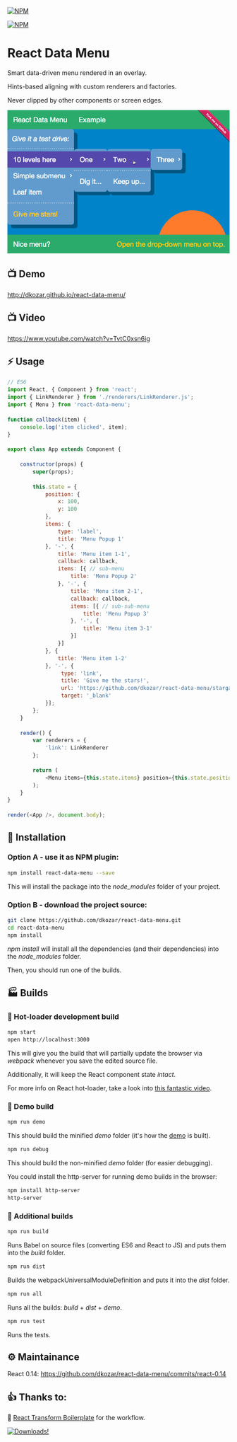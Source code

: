 [![NPM](https://nodei.co/npm/react-data-menu.png?downloads=true&downloadRank=true&stars=true)](https://www.npmjs.com/package/react-data-menu)

[![NPM](https://badge.fury.io/js/react-data-menu.png)](https://www.npmjs.com/package/react-data-menu)

# React Data Menu

Smart data-driven menu rendered in an overlay.

Hints-based aligning with custom renderers and factories.

Never clipped by other components or screen edges.

[![Data Menu!](./images/react-data-menu.png)](http://dkozar.github.io/react-data-menu/)

## :tv: Demo

http://dkozar.github.io/react-data-menu/

## :tv: Video

https://www.youtube.com/watch?v=TvtC0xsn6ig

## :zap: Usage

```js
// ES6
import React, { Component } from 'react';
import { LinkRenderer } from './renderers/LinkRenderer.js';
import { Menu } from 'react-data-menu';

function callback(item) {
    console.log('item clicked', item);
}

export class App extends Component {

    constructor(props) {
        super(props);

        this.state = {
            position: {
                x: 100,
                y: 100
            },
            items: {
                type: 'label',
                title: 'Menu Popup 1'
            }, '-', {
                title: 'Menu item 1-1',
                callback: callback,
                items: [{ // sub-menu
                    title: 'Menu Popup 2'
                }, '-', {
                    title: 'Menu item 2-1',
                    callback: callback,
                    items: [{ // sub-sub-menu
                        title: 'Menu Popup 3'
                    }, '-', {
                        title: 'Menu item 3-1'
                    }]
                }]
            }, {
                title: 'Menu item 1-2'
            }, '-', {
                 type: 'link',
                 title: 'Give me the stars!',
                 url: 'https://github.com/dkozar/react-data-menu/stargazers',
                 target: '_blank'
            }];
        };
    }

    render() {
        var renderers = {
            'link': LinkRenderer
        };
    
        return (
            <Menu items={this.state.items} position={this.state.position} renderers={renderers} />
        );
    }
}

render(<App />, document.body);
```

## :truck: Installation

### Option A - use it as NPM plugin:

```bash
npm install react-data-menu --save
```

This will install the package into the *node_modules* folder of your project.

### Option B - download the project source:

```bash
git clone https://github.com/dkozar/react-data-menu.git
cd react-data-menu
npm install
```

*npm install* will install all the dependencies (and their dependencies) into the *node_modules* folder.

Then, you should run one of the builds.

## :factory: Builds

### :rocket: Hot-loader development build

```bash
npm start
open http://localhost:3000
```

This will give you the build that will partially update the browser via *webpack* whenever you save the edited source file.

Additionally, it will keep the React component state *intact*.

For more info on React hot-loader, take a look into [this fantastic video](https://www.youtube.com/watch?v=xsSnOQynTHs).

### :helicopter: Demo build

```bash
npm run demo
```
This should build the minified *demo* folder (it's how the [demo](http://dkozar.github.io/react-data-menu/) is built).

```bash
npm run debug
```
This should build the non-minified *demo* folder (for easier debugging).

You could install the http-server for running demo builds in the browser:

```bash
npm install http-server
http-server
```

### :steam_locomotive: Additional builds

```bash
npm run build
```

Runs Babel on source files (converting ES6 and React to JS) and puts them into the *build* folder.

```bash
npm run dist
```

Builds the webpackUniversalModuleDefinition and puts it into the *dist* folder.

```bash
npm run all
```

Runs all the builds: *build* + *dist* + *demo*.

```bash
npm run test
```

Runs the tests.

## :gear: Maintainance

React 0.14: https://github.com/dkozar/react-data-menu/commits/react-0.14

## :thumbsup: Thanks to:

:rocket: [React Transform Boilerplate](https://github.com/gaearon/react-transform-boilerplate) for the workflow.

[![Downloads!](https://nodei.co/npm-dl/react-data-menu.png?months=1)](https://www.npmjs.com/package/react-data-menu)